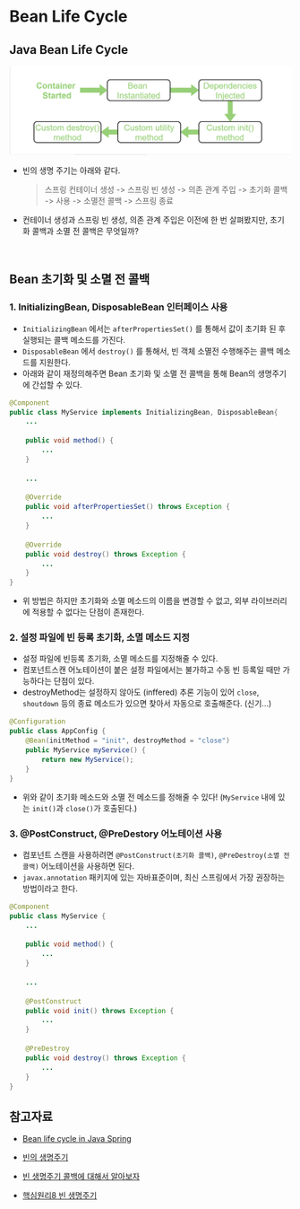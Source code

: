 # Bean Life Cycle

## Java Bean Life Cycle

<img src="img/lifecycle1.png">

- 빈의 생명 주기는 아래와 같다.

  > 스프링 컨테이너 생성 -> 스프링 빈 생성 -> 의존 관계 주입 -> 초기화 콜백 -> 사용 -> 소멸전 콜백 -> 스프링 종료

- 컨테이너 생성과 스프링 빈 생성, 의존 관계 주입은 이전에 한 번 살펴봤지만, 초기화 콜백과 소멸 전 콜백은 무엇일까?

<br/>

## Bean 초기화 및 소멸 전 콜백

### 1. InitializingBean, DisposableBean 인터페이스 사용

- `InitializingBean` 에서는 `afterPropertiesSet()` 를 통해서 값이 초기화 된 후 실행되는 콜백 메소드를 가진다.
- `DisposableBean` 에서 `destroy()` 를 통해서, 빈 객체 소멸전 수행해주는 콜백 메소드를 지원한다.
- 아래와 같이 재정의해주면 Bean 초기화 및 소멸 전 콜백을 통해 Bean의 생명주기에 간섭할 수 있다.

```java
@Component
public class MyService implements InitializingBean, DisposableBean{
    ...

    public void method() {
        ...
    }

    ...

    @Override
    public void afterPropertiesSet() throws Exception {
        ...
    }

    @Override
    public void destroy() throws Exception {
        ...
    }
}
```

- 위 방법은 하지만 초기화와 소멸 메소드의 이름을 변경할 수 없고, 외부 라이브러리에 적용할 수 없다는 단점이 존재한다.

### 2. 설정 파일에 빈 등록 초기화, 소멸 메소드 지정

- 설정 파일에 빈등록 초기화, 소멸 메소드를 지정해줄 수 있다.
- 컴포넌트스캔 어노테이션이 붙은 설정 파일에서는 불가하고 수동 빈 등록일 때만 가능하다는 단점이 있다.
- destroyMethod는 설정하지 않아도 (inffered) 추론 기능이 있어 `close`, `shoutdown` 등의 종료 메소드가 있으면 찾아서 자동으로 호출해준다. (신기...)

```java
@Configuration
public class AppConfig {
    @Bean(initMethod = "init", destroyMethod = "close")
    public MyService myService() {
        return new MyService();
    }
}
```

- 위와 같이 초기화 메소드와 소멸 전 메소드를 정해줄 수 있다! (`MyService` 내에 있는 `init()`과 `close()`가 호출된다.)

### 3. @PostConstruct, @PreDestory 어노테이션 사용

- 컴포넌트 스캔을 사용하려면 `@PostConstruct(초기화 콜백)`, `@PreDestroy(소멸 전 콜백)` 어노테이션을 사용하면 된다.
- `javax.annotation` 패키지에 있는 자바표준이며, 최신 스프링에서 가장 권장하는 방법이라고 한다.

```java
@Component
public class MyService {
    ...

    public void method() {
        ...
    }

    ...

    @PostConstruct
    public void init() throws Exception {
        ...
    }

    @PreDestroy
    public void destroy() throws Exception {
        ...
    }
}
```

## 참고자료

- [Bean life cycle in Java Spring](https://www.geeksforgeeks.org/bean-life-cycle-in-java-spring/)

- [빈의 생명주기](https://steady-coding.tistory.com/461)

- [빈 생명주기 콜백에 대해서 알아보자](https://dev-coco.tistory.com/170)

- [핵심원리8 빈 생명주기](https://bangu4.tistory.com/301)
